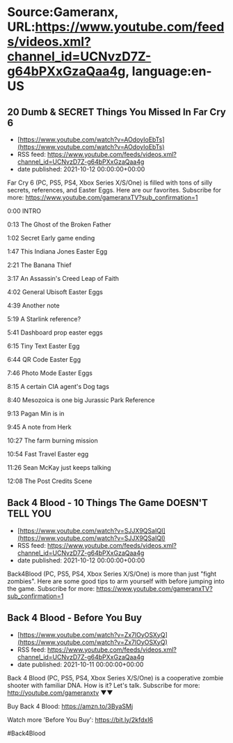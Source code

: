 # Source:Gameranx, URL:https://www.youtube.com/feeds/videos.xml?channel_id=UCNvzD7Z-g64bPXxGzaQaa4g, language:en-US

## 20 Dumb & SECRET Things You Missed In Far Cry 6
 - [https://www.youtube.com/watch?v=AOdoyIoEbTs](https://www.youtube.com/watch?v=AOdoyIoEbTs)
 - RSS feed: https://www.youtube.com/feeds/videos.xml?channel_id=UCNvzD7Z-g64bPXxGzaQaa4g
 - date published: 2021-10-12 00:00:00+00:00

Far Cry 6 (PC, PS5, PS4, Xbox Series X/S/One) is filled with tons of silly secrets, references, and Easter Eggs. Here are our favorites.
Subscribe for more: https://www.youtube.com/gameranxTV?sub_confirmation=1

0:00 INTRO 

0:13 The Ghost of the Broken Father 

1:02 Secret Early game ending 

1:47 This Indiana Jones Easter Egg 

2:21 The Banana Thief 

3:17 An Assassin's Creed Leap of Faith

4:02 General Ubisoft Easter Eggs

4:39 Another note

5:19 A Starlink reference?

5:41 Dashboard prop easter eggs

6:15 Tiny Text Easter Egg

6:44 QR Code Easter Egg

7:46 Photo Mode Easter Eggs

8:15 A certain CIA agent's Dog tags

8:40 Mesozoica is one big Jurassic Park Reference

9:13 Pagan Min is in

9:45 A note from Herk

10:27 The farm burning mission 

10:54 Fast Travel Easter egg 

11:26 Sean McKay just keeps talking

12:08 The Post Credits Scene

## Back 4 Blood - 10 Things The Game DOESN'T TELL YOU
 - [https://www.youtube.com/watch?v=SJJX9QSaIQI](https://www.youtube.com/watch?v=SJJX9QSaIQI)
 - RSS feed: https://www.youtube.com/feeds/videos.xml?channel_id=UCNvzD7Z-g64bPXxGzaQaa4g
 - date published: 2021-10-12 00:00:00+00:00

Back4Blood (PC, PS5, PS4, Xbox Series X/S/One) is more than just "fight zombies". Here are some good tips to arm yourself with before jumping into the game.
Subscribe for more: https://www.youtube.com/gameranxTV?sub_confirmation=1

## Back 4 Blood - Before You Buy
 - [https://www.youtube.com/watch?v=Zx7lOyOSXyQ](https://www.youtube.com/watch?v=Zx7lOyOSXyQ)
 - RSS feed: https://www.youtube.com/feeds/videos.xml?channel_id=UCNvzD7Z-g64bPXxGzaQaa4g
 - date published: 2021-10-11 00:00:00+00:00

Back 4 Blood (PC, PS5, PS4, Xbox Series X/S/One) is a cooperative zombie shooter with familiar DNA. How is it? Let's talk.
Subscribe for more: http://youtube.com/gameranxtv ▼▼

Buy Back 4 Blood: https://amzn.to/3ByaSMj

Watch more 'Before You Buy': https://bit.ly/2kfdxI6

#Back4Blood

